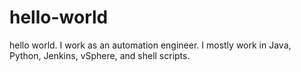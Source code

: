 # hello-world
hello world. I work as an automation engineer.  I mostly work in Java, Python, Jenkins, vSphere, and shell scripts.
